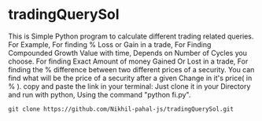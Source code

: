 # tradingQuerySol
This is Simple Python program to calculate different trading related queries.
For Example, 
    For finding % Loss or Gain in a trade,
    For Finding Compounded Growth Value with time, Depends on Number of Cycles you choose.
    For finding Exact Amount of money Gained Or Lost in a trade,
    For finding the % difference between two different prices of a security.
    You can find what will be the price of a security after a given Change in it's price( in % ).
    copy and paste the link in your terminal:
    Just clone it in your Directory and run with python, Using the command "python fi.py".
    
    git clone https://github.com/Nikhil-pahal-js/tradingQuerySol.git

